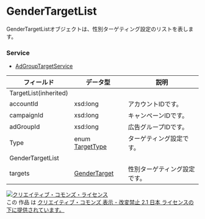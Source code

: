 # GenderTargetList
GenderTargetListオブジェクトは、性別ターゲティング設定のリストを表します。
### Service
+ [AdGroupTargetService](../services/AdGroupTargetService.md)

| フィールド | データ型 | 説明 | 
|---|---|---|
| TargetList(inherited)|||
| accountId| xsd:long| アカウントIDです。 |
| campaignId| xsd:long| キャンペーンIDです。 |
| adGroupId| xsd:long| 広告グループIDです。 |
| Type| <span>enum</span><span> </span><a href="./TargetType.md"><span>TargetType</span></a>| ターゲティング設定です。 |
| GenderTargetList|||
| targets| <a href="./GenderTarget.md"><span>GenderTarget</span></a>| 性別ターゲティング設定です。 |
<a rel="license" href="http://creativecommons.org/licenses/by-nd/2.1/jp/"><img alt="クリエイティブ・コモンズ・ライセンス" style="border-width:0" src="https://i.creativecommons.org/l/by-nd/2.1/jp/88x31.png" /></a><br />この 作品 は <a rel="license" href="http://creativecommons.org/licenses/by-nd/2.1/jp/">クリエイティブ・コモンズ 表示 - 改変禁止 2.1 日本 ライセンスの下に提供されています。</a>
